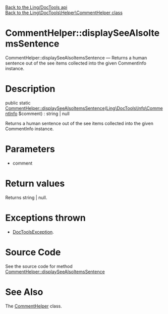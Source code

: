 [Back to the Ling/DocTools api](https://github.com/lingtalfi/DocTools/blob/master/doc/api/Ling/DocTools.md)<br>
[Back to the Ling\DocTools\Helper\CommentHelper class](https://github.com/lingtalfi/DocTools/blob/master/doc/api/Ling/DocTools/Helper/CommentHelper.md)


CommentHelper::displaySeeAlsoItemsSentence
================



CommentHelper::displaySeeAlsoItemsSentence — Returns a human sentence out of the see items collected into the given CommentInfo instance.




Description
================


public static [CommentHelper::displaySeeAlsoItemsSentence](https://github.com/lingtalfi/DocTools/blob/master/doc/api/Ling/DocTools/Helper/CommentHelper/displaySeeAlsoItemsSentence.md)([Ling\DocTools\Info\CommentInfo](https://github.com/lingtalfi/DocTools/blob/master/doc/api/Ling/DocTools/Info/CommentInfo.md) $comment) : string | null




Returns a human sentence out of the see items collected into the given CommentInfo instance.




Parameters
================


- comment

    


Return values
================

Returns string | null.


Exceptions thrown
================

- [DocToolsException](https://github.com/lingtalfi/DocTools/blob/master/doc/api/Ling/DocTools/Exception/DocToolsException.md).&nbsp;







Source Code
===========
See the source code for method [CommentHelper::displaySeeAlsoItemsSentence](https://github.com/lingtalfi/DocTools/blob/master/Helper/CommentHelper.php#L76-L124)


See Also
================

The [CommentHelper](https://github.com/lingtalfi/DocTools/blob/master/doc/api/Ling/DocTools/Helper/CommentHelper.md) class.



